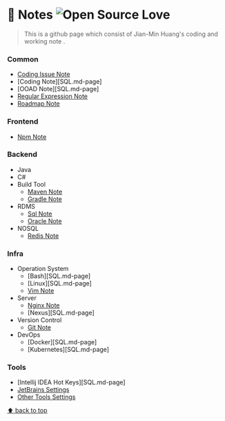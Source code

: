 # :notebook: Notes ![Open Source Love](https://badges.frapsoft.com/os/v2/open-source.svg?v=103)
> This is a github page which consist of Jian-Min Huang's coding and working note .

### Common
* [Coding Issue Note][Coding Issue Note-page]
* [Coding Note][SQL.md-page]
* [OOAD Note][SQL.md-page]
* [Regular Expression Note][Regular Expression Note-page]
* [Roadmap Note][Roadmap Note-page]

### Frontend
* [Npm Note][Npm Note-page]

### Backend
* Java
* C#
* Build Tool
  * [Maven Note][Maven Note-page]
  * [Gradle Note][Gradle Note-page]
* RDMS
  * [Sql Note][Sql Note-page]
  * [Oracle Note][Oracle Note-page]
* NOSQL
  * [Redis Note][Redis Note-page]

### Infra
* Operation System
  * [Bash][SQL.md-page]
  * [Linux][SQL.md-page]
  * [Vim Note][Vim Note-page]
* Server
  * [Nginx Note][Nginx Note-page]
  * [Nexus][SQL.md-page]
* Version Control
  * [Git Note][Git Note-page]
* DevOps
  * [Docker][SQL.md-page]
  * [Kubernetes][SQL.md-page]

### Tools
* [Intellij IDEA Hot Keys][SQL.md-page]
* [JetBrains Settings][JetBrains Settings-page]
* [Other Tools Settings][Other Tools Settings-page]

[JetBrains Settings-page]: <markdown/JetBrainsSettings.md>
[Other Tools Settings-page]: <markdown/OtherToolsSettings.md>
[Vim Note-page]: <markdown/VimNote.md>
[Sql Note-page]: <markdown/SqlNote.md>
[Gradle Note-page]: <markdown/GradleNote.md>
[Redis Note-page]: <markdown/RedisNote.md>
[Regular Expression Note-page]: <markdown/RegularExpressionNote.md>
[Npm Note-page]: <markdown/NpmNote.md>
[Maven Note-page]: <markdown/MavenNote.md>
[Oracle Note-page]: <markdown/OracleNote.md>
[Git Note-page]: <markdown/GitNote.md>
[Nginx Note-page]: <markdown/NginxNote.md>
[Roadmap Note-page]: <markdown/RoadmapNote.md>
[Coding Issue Note-page]: <markdown/CodingIssueNote.md>

[:arrow_up: back to top][top-page]

[top-page]: <https://github.com/Jian-Min-Huang/Notes#notebook-notes->
